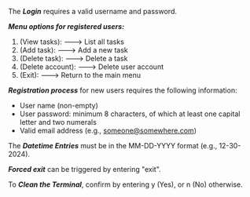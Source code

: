 The ***Login*** requires a valid username and password.
 
***Menu options for registered users:***  
1. (View tasks):     ---> List all tasks
2. (Add task):       ---> Add a new task
3. (Delete task):    ---> Delete a task
4. (Delete account): ---> Delete user account
5. (Exit):           ---> Return to the main menu
  
***Registration process*** for new users requires the following information:
- User name (non-empty)            
- User password: minimum 8 characters, of which at least one
    capital letter and two numerals
- Valid email address (e.g., someone@somewhere.com)  

The ***Datetime Entries*** must be in the MM-DD-YYYY format (e.g., 12-30-2024). 

***Forced exit*** can be triggered by entering "exit".

To ***Clean the Terminal***, confirm by entering y (Yes), or n (No) otherwise.   
